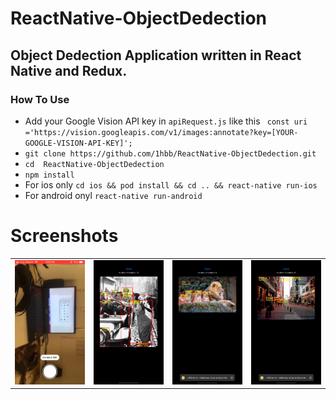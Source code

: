 # ReactNative-ObjectDedection

## Object Dedection Application written in React Native and Redux.

### How To Use
- Add your Google Vision API key in `apiRequest.js` like this ` const uri ='https://vision.googleapis.com/v1/images:annotate?key=[YOUR-GOOGLE-VISION-API-KEY]';`
- `git clone https://github.com/1hbb/ReactNative-ObjectDedection.git`
- `cd  ReactNative-ObjectDedection`
- `npm install`
- For ios only `cd ios && pod install && cd .. && react-native run-ios`
- For android onyl `react-native run-android`


# Screenshots
<table>
  <tr>
    <td><img src="./screenShots/IMG_1263.PNG" width="300"></td>
    <td><img src="./screenShots/IMG_1265.PNG" width="300"></td>
    <td><img src="./screenShots/IMG_1266.PNG" width="300"></td>
    <td><img src="./screenShots/IMG_1267.PNG" width="300"></td>
  <tr>
</table>
